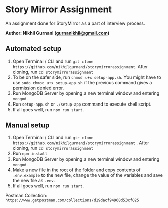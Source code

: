 # Story Mirror Assignment
An assignment done for StoryMirror as a part of interview process.

**Author: Nikhil Gurnani (gurnanikhil@gmail.com)**

## Automated setup
1. Open Terminal / CLI and run `git clone https://github.com/nikhilgurnani/storymirrorassignment`. After cloning, run `cd storymirrorassignment` 
2. To be on the safer side, run `chmod u+x setup-app.sh`. You might have to use `sudo chmod u+x setup-app.sh` if the previous command gives a permission denied error.
3. Run MongoDB Server by opening a new terminal window and entering `mongod`.
4. Run `setup-app.sh` or `./setup-app` command to execute shell script.
5. If all goes well, run `npm run start`.

## Manual setup
1. Open Terminal / CLI and run `gir clone https://github.com/nikhilgurnani/storymirrorassignment` . After cloning, run `cd storymirrorassignment` 
2. Run `npm install`
3. Run MongoDB Server by opening a new terminal window and entering `mongod`.
4. Make a new file in the root of the folder and copy contents of `.env.example` to the new file, change the value of the variables and save the new file as `.env`.
5. If all goes well, run `npm run start`.


Postman Collection: `https://www.getpostman.com/collections/d19dacf94968d53cf025`
